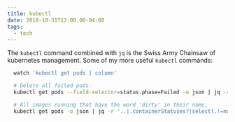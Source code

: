 ```yaml
---
title: kubectl
date: 2018-10-31T12:00:00-04:00
tags:
  - tech
---
```


The `kubectl` command combined with `jq` is the Swiss Army Chainsaw of
kubernetes management. Some of my more useful `kubectl` commands:

```bash
  watch 'kubectl get pods | column'

  # Delete all failed pods.
  kubectl get pods --field-selector=status.phase=Failed -o json | jq -r '.items[] .metadata.name'  | xargs kubectl delete pod

  # All images running that have the word 'dirty' in their name.
  kubectl get pods -o json | jq -r '..|.containerStatuses?|select(.!=null)|.[].image' | sort | uniq | grep dirty
```

<a href="https://brid.gy/publish/twitter"></a>
